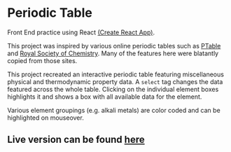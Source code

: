 # Periodic Table

Front End practice using React [(Create React App)](https://github.com/facebook/create-react-app).

This project was inspired by various online periodic tables such as [PTable](https://ptable.com) and [Royal Society of Chemistry](https://www.rsc.org/periodic-table).  Many of the features here were blatantly copied from those sites.  

This project recreated an interactive periodic table featuring miscellaneous physical and thermodynamic property data.  A `select` tag changes the data featured across the 
whole table.  Clicking on the individual element boxes highlights it and shows a box with all available data for the element.  

Various element groupings (e.g. alkali metals) are color coded and can be highlighted on mouseover.  


## Live version can be found [here](https://ray0h.github.io/periodic-table)

